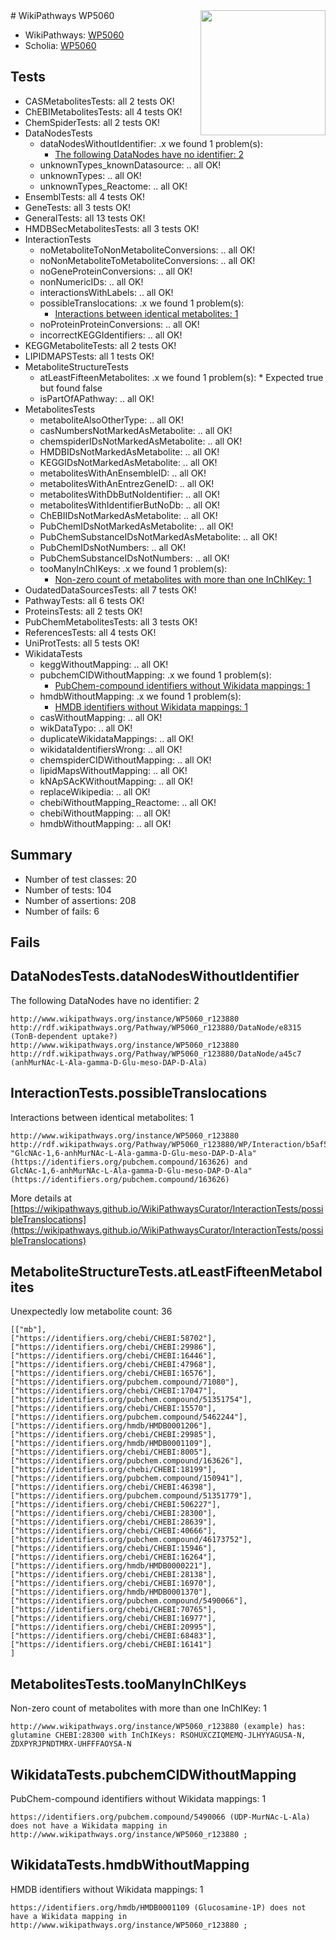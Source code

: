<img style="float: right; width: 200px" src="https://upload.wikimedia.org/wikipedia/commons/thumb/8/83/Wplogo_with_text_500.png/640px-Wplogo_with_text_500.png" />
# WikiPathways WP5060

* WikiPathways: [WP5060](https://new.wikipathways.org/pathways/WP5060)
* Scholia: [WP5060](https://scholia.toolforge.org/wikipathways/WP5060)
## Tests
* CASMetabolitesTests: all 2 tests OK!
* ChEBIMetabolitesTests: all 4 tests OK!
* ChemSpiderTests: all 2 tests OK!
* DataNodesTests
    * dataNodesWithoutIdentifier: .x we found 1 problem(s):
        * [The following DataNodes have no identifier: 2](#d2d32fa1)
    * unknownTypes_knownDatasource: .. all OK!
    * unknownTypes: .. all OK!
    * unknownTypes_Reactome: .. all OK!
* EnsemblTests: all 4 tests OK!
* GeneTests: all 3 tests OK!
* GeneralTests: all 13 tests OK!
* HMDBSecMetabolitesTests: all 3 tests OK!
* InteractionTests
    * noMetaboliteToNonMetaboliteConversions: .. all OK!
    * noNonMetaboliteToMetaboliteConversions: .. all OK!
    * noGeneProteinConversions: .. all OK!
    * nonNumericIDs: .. all OK!
    * interactionsWithLabels: .. all OK!
    * possibleTranslocations: .x we found 1 problem(s):
        * [Interactions between identical metabolites: 1](#d59038c4)
    * noProteinProteinConversions: .. all OK!
    * incorrectKEGGIdentifiers: .. all OK!
* KEGGMetaboliteTests: all 2 tests OK!
* LIPIDMAPSTests: all 1 tests OK!
* MetaboliteStructureTests
    * atLeastFifteenMetabolites: .x we found 1 problem(s):
            * Expected true but found false
    * isPartOfAPathway: .. all OK!
* MetabolitesTests
    * metaboliteAlsoOtherType: .. all OK!
    * casNumbersNotMarkedAsMetabolite: .. all OK!
    * chemspiderIDsNotMarkedAsMetabolite: .. all OK!
    * HMDBIDsNotMarkedAsMetabolite: .. all OK!
    * KEGGIDsNotMarkedAsMetabolite: .. all OK!
    * metabolitesWithAnEnsembleID: .. all OK!
    * metabolitesWithAnEntrezGeneID: .. all OK!
    * metabolitesWithDbButNoIdentifier: .. all OK!
    * metabolitesWithIdentifierButNoDb: .. all OK!
    * ChEBIIDsNotMarkedAsMetabolite: .. all OK!
    * PubChemIDsNotMarkedAsMetabolite: .. all OK!
    * PubChemSubstanceIDsNotMarkedAsMetabolite: .. all OK!
    * PubChemIDsNotNumbers: .. all OK!
    * PubChemSubstanceIDsNotNumbers: .. all OK!
    * tooManyInChIKeys: .x we found 1 problem(s):
        * [Non-zero count of metabolites with more than one InChIKey: 1](#a4e4037e)
* OudatedDataSourcesTests: all 7 tests OK!
* PathwayTests: all 6 tests OK!
* ProteinsTests: all 2 tests OK!
* PubChemMetabolitesTests: all 3 tests OK!
* ReferencesTests: all 4 tests OK!
* UniProtTests: all 5 tests OK!
* WikidataTests
    * keggWithoutMapping: .. all OK!
    * pubchemCIDWithoutMapping: .x we found 1 problem(s):
        * [PubChem-compound identifiers without Wikidata mappings: 1](#e6d6fbf)
    * hmdbWithoutMapping: .x we found 1 problem(s):
        * [HMDB identifiers without Wikidata mappings: 1](#8860e69b)
    * casWithoutMapping: .. all OK!
    * wikDataTypo: .. all OK!
    * duplicateWikidataMappings: .. all OK!
    * wikidataIdentifiersWrong: .. all OK!
    * chemspiderCIDWithoutMapping: .. all OK!
    * lipidMapsWithoutMapping: .. all OK!
    * kNApSAcKWithoutMapping: .. all OK!
    * replaceWikipedia: .. all OK!
    * chebiWithoutMapping_Reactome: .. all OK!
    * chebiWithoutMapping: .. all OK!
    * hmdbWithoutMapping: .. all OK!


## Summary

* Number of test classes: 20
* Number of tests: 104
* Number of assertions: 208
* Number of fails: 6

## Fails

<a name="d2d32fa1" />

## DataNodesTests.dataNodesWithoutIdentifier

The following DataNodes have no identifier: 2
```
http://www.wikipathways.org/instance/WP5060_r123880 http://rdf.wikipathways.org/Pathway/WP5060_r123880/DataNode/e8315 (TonB-dependent uptake?)
http://www.wikipathways.org/instance/WP5060_r123880 http://rdf.wikipathways.org/Pathway/WP5060_r123880/DataNode/a45c7 (anhMurNAc-L-Ala-gamma-D-Glu-meso-DAP-D-Ala)
```

<a name="d59038c4" />

## InteractionTests.possibleTranslocations

Interactions between identical metabolites: 1
```
http://www.wikipathways.org/instance/WP5060_r123880 http://rdf.wikipathways.org/Pathway/WP5060_r123880/WP/Interaction/b5af5 "GlcNAc-1,6-anhMurNAc-L-Ala-gamma-D-Glu-meso-DAP-D-Ala" (https://identifiers.org/pubchem.compound/163626) and 
GlcNAc-1,6-anhMurNAc-L-Ala-gamma-D-Glu-meso-DAP-D-Ala" (https://identifiers.org/pubchem.compound/163626)
```

More details at [https://wikipathways.github.io/WikiPathwaysCurator/InteractionTests/possibleTranslocations](https://wikipathways.github.io/WikiPathwaysCurator/InteractionTests/possibleTranslocations)

<a name="3b0f9ba2" />

## MetaboliteStructureTests.atLeastFifteenMetabolites

Unexpectedly low metabolite count: 36

```
[["mb"],
["https://identifiers.org/chebi/CHEBI:58702"],
["https://identifiers.org/chebi/CHEBI:29986"],
["https://identifiers.org/chebi/CHEBI:16446"],
["https://identifiers.org/chebi/CHEBI:47968"],
["https://identifiers.org/chebi/CHEBI:16576"],
["https://identifiers.org/pubchem.compound/71080"],
["https://identifiers.org/chebi/CHEBI:17047"],
["https://identifiers.org/pubchem.compound/51351754"],
["https://identifiers.org/chebi/CHEBI:15570"],
["https://identifiers.org/pubchem.compound/5462244"],
["https://identifiers.org/hmdb/HMDB0001206"],
["https://identifiers.org/chebi/CHEBI:29985"],
["https://identifiers.org/hmdb/HMDB0001109"],
["https://identifiers.org/chebi/CHEBI:8005"],
["https://identifiers.org/pubchem.compound/163626"],
["https://identifiers.org/chebi/CHEBI:18199"],
["https://identifiers.org/pubchem.compound/150941"],
["https://identifiers.org/chebi/CHEBI:46398"],
["https://identifiers.org/pubchem.compound/51351779"],
["https://identifiers.org/chebi/CHEBI:506227"],
["https://identifiers.org/chebi/CHEBI:28300"],
["https://identifiers.org/chebi/CHEBI:28639"],
["https://identifiers.org/chebi/CHEBI:40666"],
["https://identifiers.org/pubchem.compound/46173752"],
["https://identifiers.org/chebi/CHEBI:15946"],
["https://identifiers.org/chebi/CHEBI:16264"],
["https://identifiers.org/hmdb/HMDB0000221"],
["https://identifiers.org/chebi/CHEBI:28138"],
["https://identifiers.org/chebi/CHEBI:16970"],
["https://identifiers.org/hmdb/HMDB0001370"],
["https://identifiers.org/pubchem.compound/5490066"],
["https://identifiers.org/chebi/CHEBI:70765"],
["https://identifiers.org/chebi/CHEBI:16977"],
["https://identifiers.org/chebi/CHEBI:20995"],
["https://identifiers.org/chebi/CHEBI:68483"],
["https://identifiers.org/chebi/CHEBI:16141"]
]
```

<a name="a4e4037e" />

## MetabolitesTests.tooManyInChIKeys

Non-zero count of metabolites with more than one InChIKey: 1
```
http://www.wikipathways.org/instance/WP5060_r123880 (example) has: glutamine CHEBI:28300 with InChIKeys: RSOHUXCZIQMEMQ-JLHYYAGUSA-N, ZDXPYRJPNDTMRX-UHFFFAOYSA-N
```

<a name="e6d6fbf" />

## WikidataTests.pubchemCIDWithoutMapping

PubChem-compound identifiers without Wikidata mappings: 1
```
https://identifiers.org/pubchem.compound/5490066 (UDP-MurNAc-L-Ala) does not have a Wikidata mapping in http://www.wikipathways.org/instance/WP5060_r123880 ; 
```

<a name="8860e69b" />

## WikidataTests.hmdbWithoutMapping

HMDB identifiers without Wikidata mappings: 1
```
https://identifiers.org/hmdb/HMDB0001109 (Glucosamine-1P) does not have a Wikidata mapping in http://www.wikipathways.org/instance/WP5060_r123880 ; 
```

